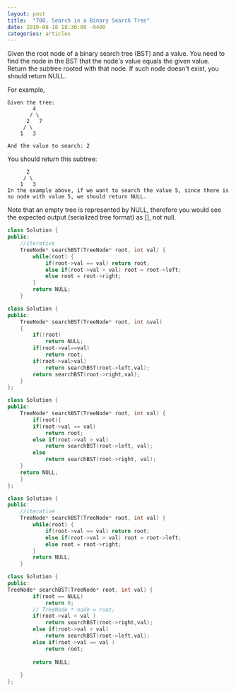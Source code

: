 ```yaml
---
layout: post
title:  "700. Search in a Binary Search Tree"
date: 2019-08-18 18:30:00 -0400
categories: articles
---
```

Given the root node of a binary search tree (BST) and a value. You need to find the node in the BST that the node's value equals the given value. Return the subtree rooted with that node. If such node doesn't exist, you should return NULL.

For example, 
```
Given the tree:
        4
       / \
      2   7
     / \
    1   3

And the value to search: 2
```
You should return this subtree:
```
      2     
     / \   
    1   3
In the example above, if we want to search the value 5, since there is no node with value 5, we should return NULL.
```
Note that an empty tree is represented by NULL, therefore you would see the expected output (serialized tree format) as [], not null.
```c++
class Solution {
public:
    //iterative
    TreeNode* searchBST(TreeNode* root, int val) {
        while(root) {
            if(root->val == val) return root;
            else if(root->val > val) root = root->left;
            else root = root->right;
        }
        return NULL;
    }
```
```c++
class Solution {
public:
    TreeNode* searchBST(TreeNode* root, int &val) 
    {
        if(!root)
            return NULL;
        if(root->val==val)
            return root;
        if(root->val>val)
            return searchBST(root->left,val);
        return searchBST(root->right,val);
    }
};
```
```c++
class Solution {
public:
    TreeNode* searchBST(TreeNode* root, int val) {
        if(root){
        if(root->val == val)
            return root;
        else if(root->val > val)
            return searchBST(root->left, val);
        else
            return searchBST(root->right, val);
    }
    return NULL;
    }
};
```
```c++
class Solution {
public:
    //iterative
    TreeNode* searchBST(TreeNode* root, int val) {
        while(root) {
            if(root->val == val) return root;
            else if(root->val > val) root = root->left;
            else root = root->right;
        }
        return NULL;
    }
```
```c++
class Solution {
public:
TreeNode* searchBST(TreeNode* root, int val) {
        if(root == NULL)
            return 0;
        // TreeNode * node = root;
        if(root->val < val )
            return searchBST(root->right,val);
        else if(root->val > val)
            return searchBST(root->left,val);
        else if(root->val == val )
            return root;
        
        return NULL;
        
    }
};
```